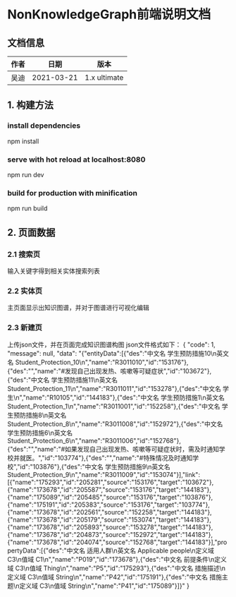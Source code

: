 # NonKnowledgeGraph前端说明文档
## 文档信息
| 作者   | 日期       | 版本 |
| ------| ---------- | ---- |
| 吴迪   | 2021-03-21 | 1.x ultimate |
## 1. 构建方法
### install dependencies
npm install

### serve with hot reload at localhost:8080
npm run dev

### build for production with minification
npm run build

## 2. 页面数据
### 2.1 搜索页
输入关键字得到相关实体搜索列表

### 2.2 实体页
主页面显示出知识图谱，并对于图谱进行可视化编辑

### 2.3 新建页
上传json文件，并在页面完成知识图谱构图
json文件格式如下：
{
  "code": 1,
  "message": null,
  "data": "{\"entityData\":[{\"des\":\"中文名 学生预防措施10\\n英文名 Student_Protection_10\\n\",\"name\":\"R3011010\",\"id\":\"153176\"},{\"des\":\"\",\"name\":\"#发现自己出现发热、咳嗽等可疑症状\",\"id\":\"103672\"},{\"des\":\"中文名 学生预防措施11\\n英文名 Student_Protection_11\\n\",\"name\":\"R3011011\",\"id\":\"153278\"},{\"des\":\"中文名 学生\\n\",\"name\":\"R10105\",\"id\":\"144183\"},{\"des\":\"中文名 学生预防措施1\\n英文名 Student_Protection_1\\n\",\"name\":\"R3011001\",\"id\":\"152258\"},{\"des\":\"中文名 学生预防措施8\\n英文名 Student_Protection_8\\n\",\"name\":\"R3011008\",\"id\":\"152972\"},{\"des\":\"中文名 学生预防措施6\\n英文名 Student_Protection_6\\n\",\"name\":\"R3011006\",\"id\":\"152768\"},{\"des\":\"\",\"name\":\"#如果发现自己出现发热、咳嗽等可疑症状时，需及时通知学校并就医。\",\"id\":\"103774\"},{\"des\":\"\",\"name\":\"#特殊情况及时通知学校\",\"id\":\"103876\"},{\"des\":\"中文名 学生预防措施9\\n英文名 Student_Protection_9\\n\",\"name\":\"R3011009\",\"id\":\"153074\"}],\"link\":[{\"name\":\"175293\",\"id\":\"205281\",\"source\":\"153176\",\"target\":\"103672\"},{\"name\":\"173678\",\"id\":\"205587\",\"source\":\"153176\",\"target\":\"144183\"},{\"name\":\"175089\",\"id\":\"205485\",\"source\":\"153176\",\"target\":\"103876\"},{\"name\":\"175191\",\"id\":\"205383\",\"source\":\"153176\",\"target\":\"103774\"},{\"name\":\"173678\",\"id\":\"202561\",\"source\":\"152258\",\"target\":\"144183\"},{\"name\":\"173678\",\"id\":\"205179\",\"source\":\"153074\",\"target\":\"144183\"},{\"name\":\"173678\",\"id\":\"205893\",\"source\":\"153278\",\"target\":\"144183\"},{\"name\":\"173678\",\"id\":\"204873\",\"source\":\"152972\",\"target\":\"144183\"},{\"name\":\"173678\",\"id\":\"204074\",\"source\":\"152768\",\"target\":\"144183\"}],\"propertyData\":[{\"des\":\"中文名 适用人群\\n英文名 Applicable people\\n定义域 C3\\n值域 C1\\n\",\"name\":\"P019\",\"id\":\"173678\"},{\"des\":\"中文名 前提条件\\n定义域 C3\\n值域 Thing\\n\",\"name\":\"P5\",\"id\":\"175293\"},{\"des\":\"中文名 措施描述\\n定义域 C3\\n值域 String\\n\",\"name\":\"P42\",\"id\":\"175191\"},{\"des\":\"中文名 措施主题\\n定义域 C3\\n值域 String\\n\",\"name\":\"P41\",\"id\":\"175089\"}]}"
}

